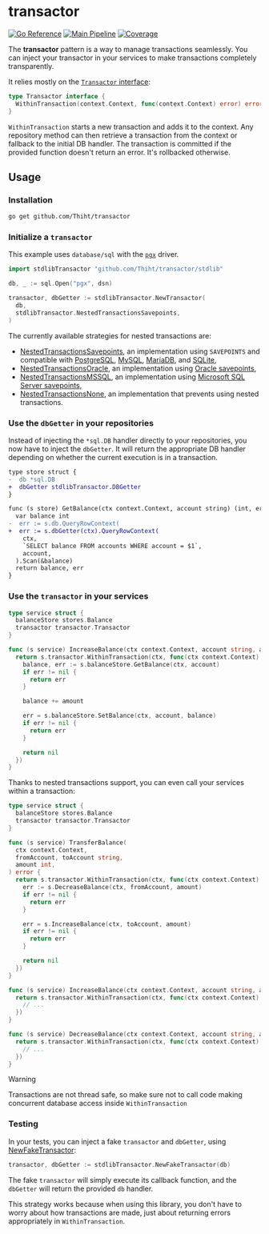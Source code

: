 # transactor

[![Go Reference](https://pkg.go.dev/badge/github.com/Thiht/transactor.svg)](https://pkg.go.dev/github.com/Thiht/transactor) [![Main Pipeline](https://github.com/Thiht/transactor/actions/workflows/main.yml/badge.svg)](https://github.com/Thiht/transactor/actions/workflows/main.yml) [![Coverage](https://codecov.io/github/Thiht/transactor/graph/badge.svg?token=NK6KCBMTR6)](https://codecov.io/github/Thiht/transactor)

The **transactor** pattern is a way to manage transactions seamlessly.
You can inject your transactor in your services to make transactions completely transparently.

It relies mostly on the [`Transactor` interface](./transactor.go):

```go
type Transactor interface {
  WithinTransaction(context.Context, func(context.Context) error) error
}
```

`WithinTransaction` starts a new transaction and adds it to the context. Any repository method can then retrieve a transaction from the context or fallback to the initial DB handler. The transaction is committed if the provided function doesn't return an error. It's rollbacked otherwise.

## Usage

### Installation

```sh
go get github.com/Thiht/transactor
```

### Initialize a `transactor`

This example uses `database/sql` with the [`pgx`](https://github.com/jackc/pgx) driver.

```go
import stdlibTransactor "github.com/Thiht/transactor/stdlib"

db, _ := sql.Open("pgx", dsn)

transactor, dbGetter := stdlibTransactor.NewTransactor(
  db,
  stdlibTransactor.NestedTransactionsSavepoints,
)
```

The currently available strategies for nested transactions are:

- [NestedTransactionsSavepoints](./stdlib/nested_transactions_savepoints.go), an implementation using `SAVEPOINTS` and compatible with [PostgreSQL](https://www.postgresql.org/docs/16/sql-savepoint.html), [MySQL](https://dev.mysql.com/doc/refman/8.0/en/savepoint.html), [MariaDB](https://mariadb.com/kb/en/savepoint/), and [SQLite](https://sqlite.org/lang_savepoint.html),
- [NestedTransactionsOracle](./stdlib/nested_transactions_oracle.go), an implementation using [Oracle savepoints](https://docs.oracle.com/en/database/oracle/oracle-database/23/sqlrf/SAVEPOINT.html),
- [NestedTransactionsMSSQL](./stdlib/nested_transactions_mssql.go), an implementation using [Microsoft SQL Server savepoints](https://learn.microsoft.com/en-us/sql/t-sql/language-elements/save-transaction-transact-sql?view=sql-server-ver16),
- [NestedTransactionsNone](./stdlib/nested_transactions_none.go), an implementation that prevents using nested transactions.

### Use the `dbGetter` in your repositories

Instead of injecting the `*sql.DB` handler directly to your repositories, you now have to inject the `dbGetter`. It will return the appropriate DB handler depending on whether the current execution is in a transaction.

```diff
type store struct {
-  db *sql.DB
+  dbGetter stdlibTransactor.DBGetter
}

func (s store) GetBalance(ctx context.Context, account string) (int, error) {
  var balance int
-  err := s.db.QueryRowContext(
+  err := s.dbGetter(ctx).QueryRowContext(
    ctx,
    `SELECT balance FROM accounts WHERE account = $1`,
    account,
  ).Scan(&balance)
  return balance, err
}
```

### Use the `transactor` in your services

```go
type service struct {
  balanceStore stores.Balance
  transactor transactor.Transactor
}

func (s service) IncreaseBalance(ctx context.Context, account string, amount int) error {
  return s.transactor.WithinTransaction(ctx, func(ctx context.Context) error {
    balance, err := s.balanceStore.GetBalance(ctx, account)
    if err != nil {
      return err
    }

    balance += amount

    err = s.balanceStore.SetBalance(ctx, account, balance)
    if err != nil {
      return err
    }

    return nil
  })
}
```

Thanks to nested transactions support, you can even call your services within a transaction:

```go
type service struct {
  balanceStore stores.Balance
  transactor transactor.Transactor
}

func (s service) TransferBalance(
  ctx context.Context,
  fromAccount, toAccount string,
  amount int,
) error {
  return s.transactor.WithinTransaction(ctx, func(ctx context.Context) error {
    err := s.DecreaseBalance(ctx, fromAccount, amount)
    if err != nil {
      return err
    }

    err = s.IncreaseBalance(ctx, toAccount, amount)
    if err != nil {
      return err
    }

    return nil
  })
}

func (s service) IncreaseBalance(ctx context.Context, account string, amount int) error {
  return s.transactor.WithinTransaction(ctx, func(ctx context.Context) error {
    // ...
  })
}

func (s service) DecreaseBalance(ctx context.Context, account string, amount int) error {
  return s.transactor.WithinTransaction(ctx, func(ctx context.Context) error {
    // ...
  })
}
```

> [!WARNING]
> Transactions are not thread safe, so make sure not to call code making concurrent database access inside `WithinTransaction`

### Testing

In your tests, you can inject a fake `transactor` and `dbGetter`, using [NewFakeTransactor](./stdlib/fake_transactor.go):

```go
transactor, dbGetter := stdlibTransactor.NewFakeTransactor(db)
```

The fake `transactor` will simply execute its callback function, and the `dbGetter` will return the provided `db` handler.

This strategy works because when using this library, you don't have to worry about how transactions are made, just about returning errors appropriately in `WithinTransaction`.
